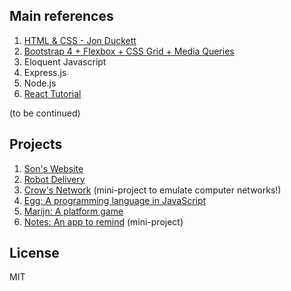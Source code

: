 ## Main references
1. [HTML & CSS - Jon Duckett](https://www.amazon.com/HTML-CSS-Design-Build-Websites/dp/1118008189/ref=sr_1_2?crid=3AS6FM88U87QN&dchild=1&keywords=jon+duckett+html+and+css&qid=1586829568&sprefix=html+css+jon+d%2Caps%2C245&sr=8-2)
2. [Bootstrap 4 + Flexbox + CSS Grid + Media Queries](https://www.w3schools.com/)
3. Eloquent Javascript
4. Express.js
5. Node.js
6. [React Tutorial](https://reactjs.org/tutorial/tutorial.html)

(to be continued)

## Projects
1. [Son's Website](https://htmlpreview.github.io/?https://github.com/SonTrungTo/Full_Stack/blob/master/Bootstrap_Flexbox/project.html)
1. [Robot Delivery](https://htmlpreview.github.io/?https://github.com/SonTrungTo/Full_Stack/blob/master/EloquentJS/ch7/project1.html)
1. [Crow's Network](https://github.com/SonTrungTo/Full_Stack/blob/master/EloquentJS/ch11/trackingTheScalpel.js) (mini-project to emulate computer networks!)
1. [Egg: A programming language in JavaScript](https://github.com/SonTrungTo/Full_Stack/tree/master/EloquentJS/ch12/project2)
1. [Marijn: A platform game](https://github.com/SonTrungTo/Full_Stack/tree/master/EloquentJS/ch16)
1. [Notes: An app to remind](https://htmlpreview.github.io/?https://github.com/SonTrungTo/Full_Stack/blob/master/EloquentJS/ch18/codeExamples/notes.html) (mini-project)

## License
MIT

